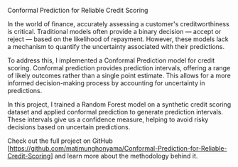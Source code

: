 Conformal Prediction for Reliable Credit Scoring

In the world of finance, accurately assessing a customer's creditworthiness is critical. Traditional models often provide a binary decision — accept or reject — based on the likelihood of repayment. However, these models lack a mechanism to quantify the uncertainty associated with their predictions.

To address this, I implemented a Conformal Prediction model for credit scoring. Conformal prediction provides prediction intervals, offering a range of likely outcomes rather than a single point estimate. This allows for a more informed decision-making process by accounting for uncertainty in predictions.

In this project, I trained a Random Forest model on a synthetic credit scoring dataset and applied conformal prediction to generate prediction intervals. These intervals give us a confidence measure, helping to avoid risky decisions based on uncertain predictions.

Check out the full project on GitHub [https://github.com/matimunghonyama/Conformal-Prediction-for-Reliable-Credit-Scoring] and learn more about the methodology behind it.
